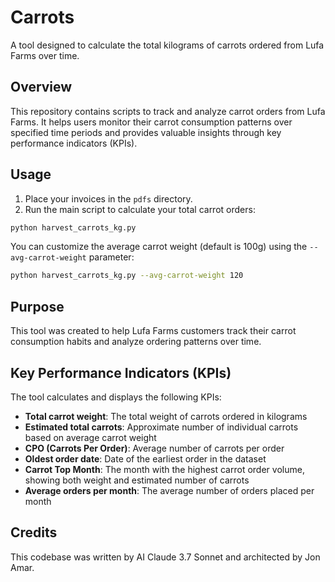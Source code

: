 # Carrots

A tool designed to calculate the total kilograms of carrots ordered from Lufa Farms over time. 

## Overview

This repository contains scripts to track and analyze carrot orders from Lufa Farms. It helps users monitor their carrot consumption patterns over specified time periods and provides valuable insights through key performance indicators (KPIs).

## Usage

1. Place your invoices in the `pdfs` directory. 
2. Run the main script to calculate your total carrot orders:

```bash
python harvest_carrots_kg.py
```

You can customize the average carrot weight (default is 100g) using the `--avg-carrot-weight` parameter:

```bash
python harvest_carrots_kg.py --avg-carrot-weight 120
```

## Purpose

This tool was created to help Lufa Farms customers track their carrot consumption habits and analyze ordering patterns over time.

## Key Performance Indicators (KPIs)

The tool calculates and displays the following KPIs:

- **Total carrot weight**: The total weight of carrots ordered in kilograms
- **Estimated total carrots**: Approximate number of individual carrots based on average carrot weight
- **CPO (Carrots Per Order)**: Average number of carrots per order
- **Oldest order date**: Date of the earliest order in the dataset
- **Carrot Top Month**: The month with the highest carrot order volume, showing both weight and estimated number of carrots
- **Average orders per month**: The average number of orders placed per month

## Credits

This codebase was written by AI Claude 3.7 Sonnet and architected by Jon Amar.
